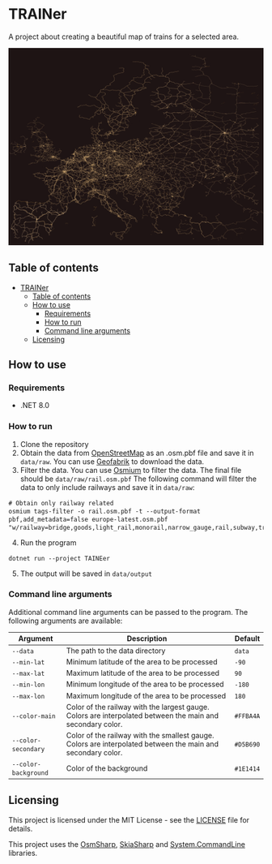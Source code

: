 # TRAINer
A project about creating a beautiful map of trains for a selected area.

![Example](doc/rails_min.png)

## Table of contents

- [TRAINer](#trainer)
  - [Table of contents](#table-of-contents)
  - [How to use](#how-to-use)
    - [Requirements](#requirements)
    - [How to run](#how-to-run)
    - [Command line arguments](#command-line-arguments)
  - [Licensing](#licensing)


## How to use

### Requirements

- .NET 8.0

### How to run

1. Clone the repository
2. Obtain the data from [OpenStreetMap](https://www.openstreetmap.org/) as an .osm.pbf file and save it in `data/raw`. You can use [Geofabrik](https://download.geofabrik.de/) to download the data.
3. Filter the data. You can use [Osmium](https://osmcode.org/osmium-tool/) to filter the data. The final file should be `data/raw/rail.osm.pbf` The following command will filter the data to only include railways and save it in `data/raw`:
```shell
# Obtain only railway related
osmium tags-filter -o rail.osm.pbf -t --output-format pbf,add_metadata=false europe-latest.osm.pbf "w/railway=bridge,goods,light_rail,monorail,narrow_gauge,rail,subway,tram"
```
4. Run the program
```shell
dotnet run --project TAINEer
```
5. The output will be saved in `data/output`

### Command line arguments

Additional command line arguments can be passed to the program. The following arguments are available:

| Argument | Description | Default |
| --- | --- | --- |
| `--data` | The path to the data directory | `data` |
| `--min-lat` | Minimum latitude of the area to be processed | `-90` |
| `--max-lat` | Maximum latitude of the area to be processed | `90` |
| `--min-lon` | Minimum longitude of the area to be processed | `-180` |
| `--max-lon` | Maximum longitude of the area to be processed | `180` |
| `--color-main` | Color of the railway with the largest gauge. Colors are interpolated between the main and secondary color. | `#FFBA4A` |
| `--color-secondary` | Color of the railway with the smallest gauge. Colors are interpolated between the main and secondary color. | `#D5B690` |
| `--color-background` | Color of the background | `#1E1414` |

## Licensing

This project is licensed under the MIT License - see the [LICENSE](LICENSE) file for details.

This project uses the [OsmSharp](https://github.com/OsmSharp/core), [SkiaSharp](https://github.com/mono/SkiaSharp) and [System.CommandLine](https://github.com/dotnet/command-line-api) libraries.
